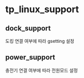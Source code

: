 # tp_linux_support

## dock_support
도킹 연결 여부에 따라 gsetting 설정

## power_support
충전기 연결 여부에 따라 전원모드 설정